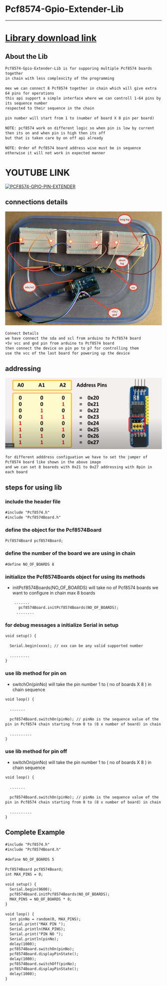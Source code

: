# Pcf8574-Gpio-Extender-Lib

---

# <a href="https://github.com/adarshkumarsingh83/Pcf8574-Gpio-Extender-Lib/archive/production.zip"> Library download link </a>

## About the Lib
```
Pcf8574-Gpio-Extender-Lib is for supporing multiple Pcf8574 boards together 
in chain with less complexcity of the programming 

mex we can connect 8 Pcf8574 together in chain which will give extra 64 pins for operations 
this api support a simple interface where we can controll 1-64 pins by its sequence number 
respected to their sequence in the chain 

pin number will start from 1 to (number of board X 8 pin per board)

NOTE: pcf8574 work on different logic so when pin is low by current then its on and when pin is high then its off 
but that is taken care by on off api already 

NOTE: Order of Pcf8574 board address wise must be in sequence otherwise it will not work in expected manner 

``` 

# YOUTUBE LINK
[![PCF8574-GPIO-PIN-EXTENDER](http://img.youtube.com/vi/HQZA2aJluAk/0.jpg)](https://www.youtube.com/watch?v=HQZA2aJluAk "PCF8574")

## connections details 

![img](/image/connections.JPG)
```
Connect Details 
we have connect the sda and scl from arduino to Pcf8574 board 
+5v vcc and gnd pin from arduino to Pcf8574 board 
then connect the device on pin po to p7 for controlling them 
use the vcc of the last board for powering up the device 

```


## addressing 
![img](/image/PCF8574-ADDRESS-CONFIG.png)
```
for different adddress configuation we have to set the jumper of Pcf8574 board like shown in the above image 
and we can set 8 boareds with 0x21 to 0x27 addressing with 8pin in each board
```

## steps for using lib

### include the header file 
```
#include "Pcf8574.h"
#include "Pcf8574Board.h"
```


### define the object for the Pcf8574Board
```
Pcf8574Board pcf8574Board;
```

### define the number of the board we are using in chain 
```
#define NO_OF_BOARDS 8
```


### initialize the Pcf8574Boards object for using its methods 
* initPcf8574Boards(NO_OF_BOARDS) will take no of Pcf8574 boards we want to configure in chain max 8 boards 
```
    .......
      pcf8574Board.initPcf8574Boards(NO_OF_BOARDS);
     ........
```


### for debug messages a initialize Serial in setup 
```
void setup() {
  
  Serial.begin(xxxx); // xxx can be any valid supported number 

  .........
}

```

### use lib method for pin on 
* switchOn(pinNo) will take the pin number 1 to ( no of boards X 8 ) in chain sequence 
```
void loop() {
  
  .......

  pcf8574Board.switchOn(pinNo); // pinNo is the sequence value of the pin in Pcf8574 chain starting from 0 to (8 x number of board) in chain 
  
  ..........
}

```

### use lib method for pin off
* switchOn(pinNo) will take the pin number 1 to ( no of boards X 8 ) in chain sequence 
```
void loop() {
  
  .......

  pcf8574Board.switchOn(pinNo); // pinNo is the sequence value of the pin in Pcf8574 chain starting from 0 to (8 x number of board) in chain 
  
  ..........
}
```


## Complete Example 
```
#include "Pcf8574.h"
#include "Pcf8574Board.h"

#define NO_OF_BOARDS 5

Pcf8574Board pcf8574Board;
int MAX_PINS = 0;

void setup() {
  Serial.begin(9600);
  pcf8574Board.initPcf8574Boards(NO_OF_BOARDS);
  MAX_PINS = NO_OF_BOARDS * 8;
}

void loop() {
  int pinNo = random(0, MAX_PINS);
  Serial.print("MAX PIN ");
  Serial.println(MAX_PINS);
  Serial.print("PIN NO ");
  Serial.println(pinNo);
  delay(1000);
  pcf8574Board.switchOn(pinNo);
  pcf8574Board.displayPinState();
  delay(1000);
  pcf8574Board.switchOff(pinNo);
  pcf8574Board.displayPinState();
  delay(1000);
}

```

